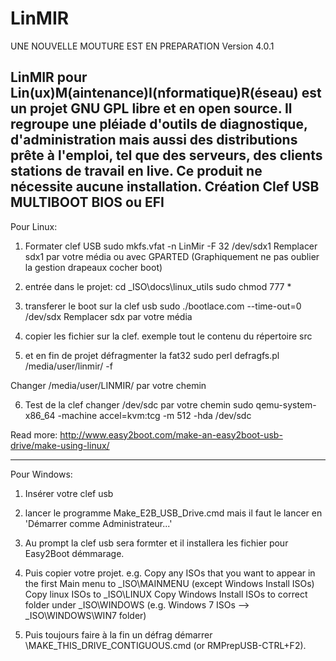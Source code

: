 # LinMIR
UNE NOUVELLE MOUTURE EST EN PREPARATION Version 4.0.1

LinMIR pour Lin(ux)M(aintenance)I(nformatique)R(éseau)
est un projet GNU GPL libre et en open source.
Il regroupe une pléiade d'outils de diagnostique,
d'administration mais aussi des distributions prête à l'emploi,
tel que des serveurs, des clients stations de travail en live.
Ce produit ne nécessite aucune installation.
Création Clef USB MULTIBOOT BIOS ou EFI
-----------------------------------------------------------------------------------------
Pour Linux:

1. Formater clef USB
sudo mkfs.vfat -n LinMir -F 32 /dev/sdx1
Remplacer sdx1 par votre média
 ou avec GPARTED (Graphiquement ne pas oublier la gestion drapeaux cocher boot)
 
2. entrée dans le projet:
cd \_ISO\docs\linux_utils
sudo chmod 777 *
 
3. transferer le boot sur la clef usb
sudo ./bootlace.com --time-out=0 /dev/sdx
Remplacer sdx par votre média
 
4. copier les fichier sur la clef.
exemple tout le contenu du répertoire src

5. et en fin de projet défragmenter la fat32
sudo perl defragfs.pl /media/user/linmir/ -f
 
Changer /media/user/LINMIR/ par votre chemin
 
6. Test de la clef changer /dev/sdc par votre chemin
sudo qemu-system-x86_64 -machine accel=kvm:tcg -m 512 -hda /dev/sdc
 
Read more: http://www.easy2boot.com/make-an-easy2boot-usb-drive/make-using-linux/
 
-----------------------------------------------------------------------------------------
Pour Windows:
 
1. Insérer votre clef usb 
2. lancer le programme Make_E2B_USB_Drive.cmd mais il faut le lancer en  'Démarrer comme Administrateur...'
3. Au prompt la clef usb sera formter et il installera les fichier pour Easy2Boot démmarage.
4. Puis copier votre projet.
e.g. Copy any ISOs that you want to appear in the first Main menu to \_ISO\MAINMENU  (except Windows Install ISOs)
     Copy linux ISOs to \_ISO\LINUX
     Copy Windows Install ISOs to correct folder under \_ISO\WINDOWS (e.g. Windows 7 ISOs --> \_ISO\WINDOWS\WIN7 folder)
 
5. Puis toujours faire à la fin un défrag démarrer \MAKE_THIS_DRIVE_CONTIGUOUS.cmd (or RMPrepUSB-CTRL+F2). 
